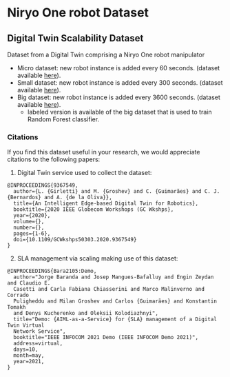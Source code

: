 # Niryo One robot Dataset
## Digital Twin Scalability Dataset
Dataset from a Digital Twin comprising a Niryo One robot manipulator

 - Micro dataset: new robot instance is added every 60 seconds. (dataset available [here](./dataset/micro-dataset/)).
 - Small dataset: new robot instance is added every 300 seconds. (dataset available [here](./dataset/small-dataset/)).
 - Big dataset:   new robot instance is added every 3600 seconds. (dataset available [here](./dataset/big-dataset/)).
   - labeled version is available of the big dataset that is used to train Random Forest classifier.  

### Citations
If you find this dataset useful in your research, we would appreciate citations to the following papers:

 1) Digital Twin service used to collect the dataset:
```
@INPROCEEDINGS{9367549,
  author={L. {Girletti} and M. {Groshev} and C. {Guimarães} and C. J. {Bernardos} and A. {de la Oliva}},
  title={An Intelligent Edge-based Digital Twin for Robotics},
  booktitle={2020 IEEE Globecom Workshops (GC Wkshps},
  year={2020},
  volume={},  
  number={},  
  pages={1-6},  
  doi={10.1109/GCWkshps50303.2020.9367549}
}
```

 2) SLA management via scaling making use of this dataset:
```
@INPROCEEDINGS{Bara2105:Demo,
  author="Jorge Baranda and Josep Mangues-Bafalluy and Engin Zeydan and Claudio E.
  Casetti and Carla Fabiana Chiasserini and Marco Malinverno and Corrado
  Puligheddu and Milan Groshev and Carlos {Guimarães} and Konstantin Tomakh
  and Denys Kucherenko and Oleksii Kolodiazhnyi",
  title="Demo: {AIML-as-a-Service} for {SLA} management of a Digital Twin Virtual
  Network Service",
  booktitle="IEEE INFOCOM 2021 Demo (IEEE INFOCOM Demo 2021)",
  address=virtual,
  days=10,
  month=may,
  year=2021,
}
```
